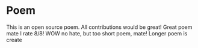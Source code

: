 # Poem
This is an open source poem. All contributions would be great!
Great poem mate I rate 8/8!
WOW no hate, but too short poem, mate!
Longer poem is create
